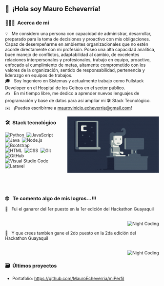 ## 👋 &nbsp;¡Hola soy Mauro Echeverría!

### 👨🏻‍💻 &nbsp;Acerca de mí

💡 &nbsp; Me considero una persona con capacidad de administrar, desarrollar, preparado para la toma de decisiones y proactivo con mis obligaciones. Capaz de desempeñarme en ambientes organizacionales que no estén acorde directamente con mi profesión. Poseo una alta capacidad analítica, buen manejo de conflictos, adaptabilidad al cambio, de excelentes relaciones interpersonales y profesionales, trabajo en equipo, proactivo, enfocado al cumplimiento de metas, altamente comprometido con los valores de la organización, sentido de responsabilidad, pertenencia y liderazgo en equipos de trabajos.\
🎓 &nbsp; Soy Ingeniero en Sistemas y actualmente trabajo como Fullstack Developer en el Hospital de los Ceibos en el sector público.\
✍️ &nbsp; En mi tiempo libre, me dedico a aprender nuevos lenguajes de programación y base de datos para así ampliar mi 🛠 Stack Tecnológico.\
✉️ &nbsp; ¡Puedes escribirme a maurovinicio.echeverria@gmail.com!


<img alt="Night Coding" src="https://raw.githubusercontent.com/AVS1508/AVS1508/master/assets/Night-Coding.gif" align="right"/>

### 🛠 &nbsp;Stack tecnológico

![Python](https://img.shields.io/badge/-Python-05122A?style=flat&logo=python)&nbsp;
![JavaScript](https://img.shields.io/badge/-JavaScript-05122A?style=flat&logo=javascript)&nbsp;
![Java](https://img.shields.io/badge/-Java-05122A?style=flat&logo=Java&logoColor=FFA518)&nbsp;
![Node.js](https://img.shields.io/badge/-Node.js-05122A?style=flat&logo=node.js)&nbsp;
![Bootstrap](https://img.shields.io/badge/-Bootstrap-05122A?style=flat&logo=bootstrap&logoColor=563D7C)\
![HTML](https://img.shields.io/badge/-HTML-05122A?style=flat&logo=HTML5)&nbsp;
![CSS](https://img.shields.io/badge/-CSS-05122A?style=flat&logo=CSS3&logoColor=1572B6)&nbsp;
![Git](https://img.shields.io/badge/-Git-05122A?style=flat&logo=git)&nbsp;
![GitHub](https://img.shields.io/badge/-GitHub-05122A?style=flat&logo=github)&nbsp;
![Visual Studio Code](https://img.shields.io/badge/-Visual%20Studio%20Code-05122A?style=flat&logo=visual-studio-code&logoColor=007ACC)&nbsp;
![Laravel](https://img.shields.io/badge/-Laravel-05122A?style=flat&logo=laravel)

<br><br><br>

### 🤓 &nbsp; Te comento algo de mis logros...!!!

🥇 &nbsp; Fui el ganaror del 1er puesto en la 1er edición del Hackathon Guayaquil

<br><img alt="Night Coding" src="https://i.postimg.cc/fR6Y3q69/ht-4.jpg" align="right"/><br>

🥈 &nbsp; Y que crees tambien gane el 2do puesto en la 2da edición del Hackathon Guayaquil

<br><img alt="Night Coding" src="https://i.postimg.cc/hjR8YZsB/ht-6.jpg" align="right"/><br>

### 🗃 &nbsp;Últimos proyectos

- Portafolio: https://github.com/MauroEcheverria/miPerfil
